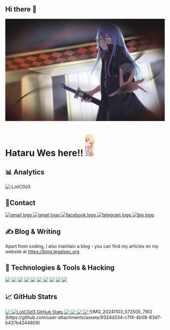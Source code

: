 ## Hi there 👋

<!--
**Arisaja124/Arisaja124** is a ✨ _special_ ✨ repository because its `README.md` (this file) appears on your GitHub profile.

Here are some ideas to get you started:

- 🔭 I’m currently working on ...
- 🌱 I’m currently learning ...
- 👯 I’m looking to collaborate on ...
- 🤔 I’m looking for help with ...
- 💬 Ask me about ...
- 📫 How to reach me: ...
- 😄 Pronouns: ...
- ⚡ Fun fact: ...
-->


[![Header](https://github.com/LoliC0d3/LoliC0d3/blob/main/rimuru.png "Header")](https://tegalsec.org)

# Hataru Wes here!! <img src="https://github.com/LoliC0d3/LoliC0d3/blob/main/sa.png" width="30px">
## 📊 Analytics
<img src="https://count.getloli.com/get/@:LoliC0d3" alt=":LoliC0d3" />
<h2>📱Contact</h2>
<div align="left">
  <a href="mailto: andreajbelas@gmail.com" target="_blank">
    <img src="https://img.shields.io/badge/Gmail-D14836?style=for-the-badge&logo=gmail&logoColor=white" height="25" alt="gmail logo"  />
  </a>
    <a href="https://line.me/ti/p/TPUSUZJx-F" target="_blank">
    <img src="https://img.shields.io/badge/Line-00C300?style=for-the-badge&logo=line&logoColor=white" height="25" alt="gmail logo"  />
  </a>
     <a href="https://www.facebook.com/LoliC0d3/" target="_blank">
    <img src="https://img.shields.io/badge/Messenger-00B2FF?style=for-the-badge&logo=messenger&logoColor=white" height="25" alt="facebook logo"  />
  </a>
   <a href="https://t.me/Userlancelottt" target="_blank">
    <img src="https://img.shields.io/badge/Telegram-2CA5E0?style=for-the-badge&logo=telegram&logoColor=white" height="25" alt="telegram logo"  />
  </a>

  <a href="https://aliakbar.my.id/" target="_blank">
    <img src="https://img.shields.io/badge/bio.link-000000%7D?style=for-the-badge&logo=biolink&logoColor=white" height="25" alt="bio logo"  />
  </a>
</div>
<h2> &#x270d; Blog & Writing</h2>

Apart from coding, I also maintain a blog - you can find my articles on my website at https://blog.tegalsec.org

## 🔧 Technologies & Tools & Hacking
![](https://img.shields.io/badge/OS-Linux-informational?style=flat&logo=linux&logoColor=white&color=2bbc8a)
![](https://img.shields.io/badge/OS-Kali_Linux-informational?style=flat&logo=kali-linux&logoColor=white&color=2bbc8a)
![](https://img.shields.io/badge/OS-Ubuntu-informational?style=flat&logo=ubuntu&logoColor=white&color=2bbc8a)
![](https://img.shields.io/badge/OS-Debian-informational?style=flat&logo=debian&logoColor=white&color=2bbc8a)
![](https://img.shields.io/badge/OS-Windows-informational?style=flat&logo=windows&logoColor=white&color=2bbc8a)
![](https://img.shields.io/badge/Code-Python-informational?style=flat&logo=python&logoColor=white&color=2bbc8a)
![](https://img.shields.io/badge/Code-JavaScript-informational?style=flat&logo=javascript&logoColor=white&color=2bbc8a)
![](https://img.shields.io/badge/Shell-Bash-informational?style=flat&logo=gnu-bash&logoColor=white&color=2bbc8a)
![](https://img.shields.io/badge/Code-Php-informational?style=flat&logo=php&logoColor=white&color=2bbc8a)
![](https://img.shields.io/badge/Code-Laravel-informational?style=flat&logo=laravel&logoColor=white&color=2bbc8a)



## &#x1f4c8; GitHub Statrs

<a href="https://github.com/LoliC0d3/LoliC0d3">
  <img align="center" src="https://github-readme-stats.vercel.app/api/top-langs/?username=LoliC0d3&title_color=ffffff&text_color=c9cacc&icon_color=2bbc8a&bg_color=1d1f21" />
</a>
<a href="https://github.com/LoliC0d3/LoliC0d3">
  <img align="center" src="https://github-readme-stats.vercel.app/api?username=LoliC0d3&show_icons=true&line_height=27&count_private=true&title_color=ffffff&text_color=c9cacc&icon_color=2bbc8a&bg_color=1d1f21" alt="LoliC0d3 GitHub Stats" />
</a>

<a href="https://github.com/tegal1337/leakix">
  <img align="center" src="https://github-readme-stats.vercel.app/api/pin/?username=Tegal1337&repo=Leakix&title_color=ffffff&text_color=c9cacc&icon_color=2bbc8a&bg_color=1d1f21" />
</a>


<a href="https://github.com/tegal1337/NekoBotV1">
  <img align="center" src="https://github-readme-stats.vercel.app/api/pin/?username=tegal1337&repo=NekoBotV1&title_color=ffffff&text_color=c9cacc&icon_color=2bbc8a&bg_color=1d1f21" />
</a>    

<a href="https://github.com/tegal1337/Cilocks">
  <img align="center" src="https://github-readme-stats.vercel.app/api/pin/?username=tegal1337&repo=Cilocks&title_color=ffffff&text_color=c9cacc&icon_color=2bbc8a&bg_color=1d1f21" />
</a>  

<a href="https://github.com/tegal1337/Akuma">
  <img align="center" src="https://github-readme-stats.vercel.app/api/pin/?username=tegal1337&repo=Akuma&title_color=ffffff&text_color=c9cacc&icon_color=2bbc8a&bg_color=1d1f21" />
</a> 
<!-- links to social media icons -->

<!-- icons with padding -->

[1.1]: http://i.imgur.com/tXSoThF.png (twitter icon with padding)
[2.1]: http://i.imgur.com/0o48UoR.png (github icon with padding)

<!-- icons without padding -->



<!-- links to your social media accounts -->

[1]: https://twitter.com/AliAkba58343371
[2]: https://github.com/LoliC0d3
[3]: https://www.instagram.com/lolic0d3/
[4]: https://www.facebook.com/lolic0d3/


<!-- Resources -->
<!-- Icons: https://simpleicons.org/ -->
<!-- GitHub Stats: https://github.com/anuraghazra/github-readme-stats -->
<!-- Emojis: https://emojipedia.org/emoji/ -->
<!-- HTML Emojis: https://www.fileformat.info/index.htm -->
<!-- Shields: https://shields.io/ -->
<!-- Awesome GitHub Profile README: https://github.com/abhisheknaiidu/awesome-github-profile-readme -->![IMG_20241103_072505_790](https://github.com/user-attachments/assets/9324d334-c7f4-4b08-83d7-b437b4244809)

